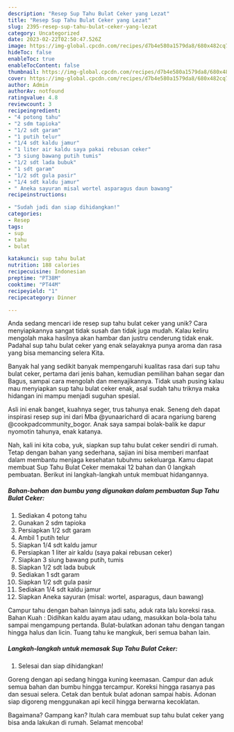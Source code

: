 ```yaml
---
description: "Resep Sup Tahu Bulat Ceker yang Lezat"
title: "Resep Sup Tahu Bulat Ceker yang Lezat"
slug: 2395-resep-sup-tahu-bulat-ceker-yang-lezat
category: Uncategorized
date: 2023-02-22T02:50:47.526Z
image: https://img-global.cpcdn.com/recipes/d7b4e580a1579da8/680x482cq70/sup-tahu-bulat-ceker-foto-resep-utama.jpg
hideToc: false
enableToc: true
enableTocContent: false
thumbnail: https://img-global.cpcdn.com/recipes/d7b4e580a1579da8/680x482cq70/sup-tahu-bulat-ceker-foto-resep-utama.jpg
cover: https://img-global.cpcdn.com/recipes/d7b4e580a1579da8/680x482cq70/sup-tahu-bulat-ceker-foto-resep-utama.jpg
author: Admin
authorAv: notfound
ratingvalue: 4.8
reviewcount: 3
recipeingredient:
- "4 potong tahu"
- "2 sdm tapioka"
- "1/2 sdt garam"
- "1 putih telur"
- "1/4 sdt kaldu jamur"
- "1 liter air kaldu saya pakai rebusan ceker"
- "3 siung bawang putih tumis"
- "1/2 sdt lada bubuk"
- "1 sdt garam"
- "1/2 sdt gula pasir"
- "1/4 sdt kaldu jamur"
- " Aneka sayuran misal wortel asparagus daun bawang"
recipeinstructions:

- "Sudah jadi dan siap dihidangkan!"
categories:
- Resep
tags:
- sup
- tahu
- bulat

katakunci: sup tahu bulat 
nutrition: 188 calories
recipecuisine: Indonesian
preptime: "PT38M"
cooktime: "PT44M"
recipeyield: "1"
recipecategory: Dinner

---
```





Anda sedang mencari ide resep sup tahu bulat ceker yang unik? Cara menyiapkannya sangat tidak susah dan tidak juga mudah. Kalau keliru mengolah maka hasilnya akan hambar dan justru cenderung tidak enak. Padahal sup tahu bulat ceker yang enak selayaknya punya aroma dan rasa yang bisa memancing selera Kita.





Banyak hal yang sedikit banyak mempengaruhi kualitas rasa dari sup tahu bulat ceker, pertama dari jenis bahan, kemudian pemilihan bahan segar dan Bagus, sampai cara mengolah dan menyajikannya. Tidak usah pusing kalau mau menyiapkan sup tahu bulat ceker enak,      asal sudah tahu triknya maka hidangan ini mampu menjadi suguhan spesial.














Asli ini enak banget, kuahnya seger, trus tahunya enak. Seneng deh dapat inspirasi resep sup ini dari Mba @yunaarichard di acara ngariung bareng @cookpadcommunity_bogor. Anak saya sampai bolak-balik ke dapur nyomotin tahunya, enak katanya.






Nah, kali ini kita coba, yuk, siapkan sup tahu bulat ceker sendiri di rumah. Tetap dengan bahan yang sederhana, sajian ini bisa memberi manfaat dalam membantu menjaga kesehatan tubuhmu sekeluarga. Kamu dapat membuat Sup Tahu Bulat Ceker memakai 12 bahan dan 0 langkah pembuatan. Berikut ini langkah-langkah untuk membuat hidangannya.

<!--inarticleads1-->

##### Bahan-bahan dan bumbu yang digunakan dalam pembuatan Sup Tahu Bulat Ceker:

1. Sediakan 4 potong tahu
1. Gunakan 2 sdm tapioka
1. Persiapkan 1/2 sdt garam
1. Ambil 1 putih telur
1. Siapkan 1/4 sdt kaldu jamur
1. Persiapkan 1 liter air kaldu (saya pakai rebusan ceker)
1. Siapkan 3 siung bawang putih, tumis
1. Siapkan 1/2 sdt lada bubuk
1. Sediakan 1 sdt garam
1. Siapkan 1/2 sdt gula pasir
1. Sediakan 1/4 sdt kaldu jamur
1. Siapkan  Aneka sayuran (misal: wortel, asparagus, daun bawang)


Campur tahu dengan bahan lainnya jadi satu, aduk rata lalu koreksi rasa. Bahan Kuah : Didihkan kaldu ayam atau udang, masukkan bola-bola tahu sampai mengampung pertanda. Bulat-bulatkan adonan tahu dengan tangan hingga halus dan licin. Tuang tahu ke mangkuk, beri semua bahan lain. 

<!--inarticleads2-->

##### Langkah-langkah untuk memasak Sup Tahu Bulat Ceker:


1. Selesai dan siap dihidangkan!

Goreng dengan api sedang hingga kuning keemasan. Campur dan aduk semua bahan dan bumbu hingga tercampur. Koreksi hingga rasanya pas dan sesuai selera. Cetak dan bentuk bulat adonan sampai habis. Adonan siap digoreng menggunakan api kecil hingga berwarna kecoklatan. 

Bagaimana? Gampang kan? Itulah cara membuat sup tahu bulat ceker yang bisa anda lakukan di rumah. Selamat mencoba!
